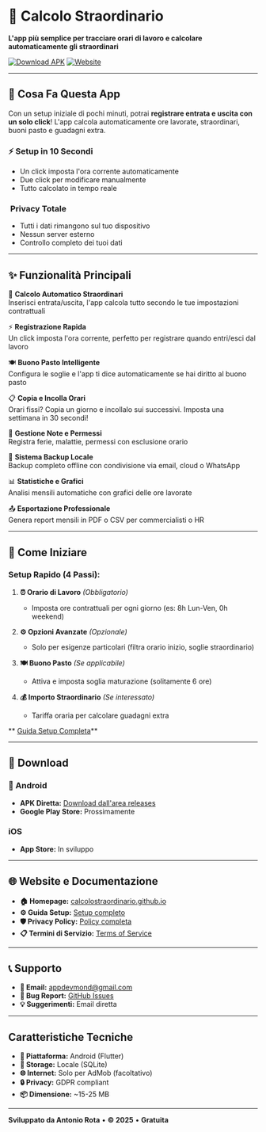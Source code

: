 # 📱 Calcolo Straordinario

**L'app più semplice per tracciare orari di lavoro e calcolare automaticamente gli straordinari**

[![Download APK](https://img.shields.io/badge/Download-APK-blue?style=for-the-badge&logo=android)](https://play.google.com/store/apps/details?id=com.calcolostraordinario.app)
[![Website](https://img.shields.io/badge/Website-Live-green?style=for-the-badge&logo=github-pages)](https://r00kie7.github.io/calcolostraordinario/)

---

## 🎯 **Cosa Fa Questa App**

Con un setup iniziale di pochi minuti, potrai **registrare entrata e uscita con un solo click**! L'app calcola automaticamente ore lavorate, straordinari, buoni pasto e guadagni extra.

### ⚡ **Setup in 10 Secondi**
- Un click imposta l'ora corrente automaticamente
- Due click per modificare manualmente
- Tutto calcolato in tempo reale

###  ️ **Privacy Totale** 
- Tutti i dati rimangono sul tuo dispositivo
- Nessun server esterno
- Controllo completo dei tuoi dati

---

## ✨ **Funzionalità Principali**

🎯 **Calcolo Automatico Straordinari**  
Inserisci entrata/uscita, l'app calcola tutto secondo le tue impostazioni contrattuali

⚡ **Registrazione Rapida**  
Un click imposta l'ora corrente, perfetto per registrare quando entri/esci dal lavoro

🍽️ **Buono Pasto Intelligente**  
Configura le soglie e l'app ti dice automaticamente se hai diritto al buono pasto

📋 **Copia e Incolla Orari**  
Orari fissi? Copia un giorno e incollalo sui successivi. Imposta una settimana in 30 secondi!

📝 **Gestione Note e Permessi**  
Registra ferie, malattie, permessi con esclusione orario

💾 **Sistema Backup Locale**  
Backup completo offline con condivisione via email, cloud o WhatsApp

📊 **Statistiche e Grafici**  
Analisi mensili automatiche con grafici delle ore lavorate

📤 **Esportazione Professionale**  
Genera report mensili in PDF o CSV per commercialisti o HR

---

## 🚀 **Come Iniziare**

### Setup Rapido (4 Passi):

1. **⏰ Orario di Lavoro** *(Obbligatorio)*
   - Imposta ore contrattuali per ogni giorno (es: 8h Lun-Ven, 0h weekend)

2. **⚙️ Opzioni Avanzate** *(Opzionale)*
   - Solo per esigenze particolari (filtra orario inizio, soglie straordinario)

3. **🍽️ Buono Pasto** *(Se applicabile)*
   - Attiva e imposta soglia maturazione (solitamente 6 ore)

4. **💰 Importo Straordinario** *(Se interessato)*
   - Tariffa oraria per calcolare guadagni extra

**  [Guida Setup Completa](https://r00kie7.github.io/calcolostraordinario/setup.html)**

---

## 📱 **Download**

### 🤖 Android
- **APK Diretta:** [Download dall'area releases](https://github.com/R00kie7/calcolostraordinario/releases)
- **Google Play Store:** Prossimamente

###   iOS
- **App Store:** In sviluppo

---

## 🌐 **Website e Documentazione**

- **🏠 Homepage:** [calcolostraordinario.github.io](https://r00kie7.github.io/calcolostraordinario/)
- **⚙️ Guida Setup:** [Setup completo](https://r00kie7.github.io/calcolostraordinario/setup.html)
- **🛡️ Privacy Policy:** [Policy completa](https://r00kie7.github.io/calcolostraordinario/privacy-policy.html)
- **📋 Termini di Servizio:** [Terms of Service](https://r00kie7.github.io/calcolostraordinario/terms-of-service.html)

---

## 📞 **Supporto**

- **📧 Email:** appdevmond@gmail.com
- **🐛 Bug Report:** [GitHub Issues](https://github.com/R00kie7/calcolostraordinario/issues)
- **💡 Suggerimenti:** Email diretta

---

##   **Caratteristiche Tecniche**

- **📱 Piattaforma:** Android (Flutter)
- **💾 Storage:** Locale (SQLite)
- **🌐 Internet:** Solo per AdMob (facoltativo)
- **🔒 Privacy:** GDPR compliant
- **📦 Dimensione:** ~15-25 MB

---

**Sviluppato da Antonio Rota** • **© 2025** • **Gratuita**
